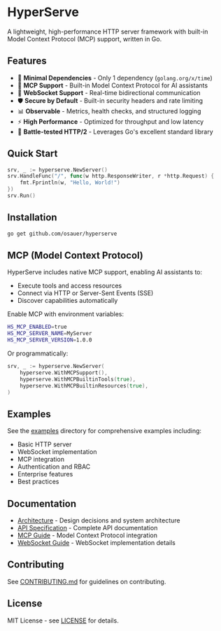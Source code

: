 # HyperServe

A lightweight, high-performance HTTP server framework with built-in Model Context Protocol (MCP) support, written in Go.

## Features

- 🚀 **Minimal Dependencies** - Only 1 dependency (`golang.org/x/time`)
- 🤖 **MCP Support** - Built-in Model Context Protocol for AI assistants
- 🔌 **WebSocket Support** - Real-time bidirectional communication
- 🛡️ **Secure by Default** - Built-in security headers and rate limiting
- 📊 **Observable** - Metrics, health checks, and structured logging
- ⚡ **High Performance** - Optimized for throughput and low latency
- 🔧 **Battle-tested HTTP/2** - Leverages Go's excellent standard library

## Quick Start

```go
srv, _ := hyperserve.NewServer()
srv.HandleFunc("/", func(w http.ResponseWriter, r *http.Request) {
    fmt.Fprintln(w, "Hello, World!")
})
srv.Run()
```

## Installation

```bash
go get github.com/osauer/hyperserve
```

## MCP (Model Context Protocol)

HyperServe includes native MCP support, enabling AI assistants to:
- Execute tools and access resources
- Connect via HTTP or Server-Sent Events (SSE)
- Discover capabilities automatically

Enable MCP with environment variables:
```bash
HS_MCP_ENABLED=true
HS_MCP_SERVER_NAME=MyServer
HS_MCP_SERVER_VERSION=1.0.0
```

Or programmatically:
```go
srv, _ := hyperserve.NewServer(
    hyperserve.WithMCPSupport(),
    hyperserve.WithMCPBuiltinTools(true),
    hyperserve.WithMCPBuiltinResources(true),
)
```

## Examples

See the [examples](./examples) directory for comprehensive examples including:
- Basic HTTP server
- WebSocket implementation
- MCP integration
- Authentication and RBAC
- Enterprise features
- Best practices

## Documentation

- [Architecture](./ARCHITECTURE.md) - Design decisions and system architecture
- [API Specification](./spec/api.md) - Complete API documentation
- [MCP Guide](./docs/MCP_GUIDE.md) - Model Context Protocol integration
- [WebSocket Guide](./docs/WEBSOCKET_GUIDE.md) - WebSocket implementation details

## Contributing

See [CONTRIBUTING.md](./CONTRIBUTING.md) for guidelines on contributing.

## License

MIT License - see [LICENSE](./LICENSE) for details.